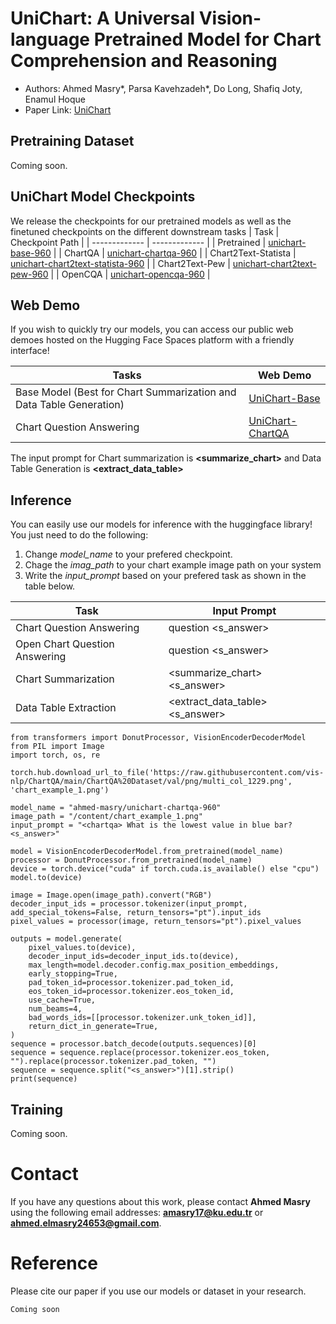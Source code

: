 # UniChart: A Universal Vision-language Pretrained Model for Chart Comprehension and Reasoning

* Authors: Ahmed Masry*, Parsa Kavehzadeh*, Do Long, Shafiq Joty, Enamul Hoque
* Paper Link: [UniChart]()

## Pretraining Dataset
Coming soon.


## UniChart Model Checkpoints
We release the checkpoints for our pretrained models as well as the finetuned checkpoints on the different downstream tasks
| Task  | Checkpoint Path |
| ------------- | ------------- |
| Pretrained  | [unichart-base-960](https://huggingface.co/ahmed-masry/unichart-base-960)  |
| ChartQA  | [unichart-chartqa-960](https://huggingface.co/ahmed-masry/unichart-chartqa-960)  |
| Chart2Text-Statista  | [unichart-chart2text-statista-960](https://huggingface.co/ahmed-masry/unichart-chart2text-statista-960)  |
| Chart2Text-Pew  | [unichart-chart2text-pew-960](https://huggingface.co/ahmed-masry/unichart-chart2text-pew-960)  |
| OpenCQA  | [unichart-opencqa-960](https://huggingface.co/ahmed-masry/unichart-opencqa-960)  |

## Web Demo
If you wish to quickly try our models, you can access our public web demoes hosted on the Hugging Face Spaces platform with a friendly interface!

| Tasks  | Web Demo |
| ------------- | ------------- |
| Base Model (Best for Chart Summarization and Data Table Generation)  | [UniChart-Base](https://huggingface.co/spaces/ahmed-masry/UniChart-Base) |
| Chart Question Answering  | [UniChart-ChartQA](https://huggingface.co/spaces/ahmed-masry/UniChart-ChartQA) |

The input prompt for Chart summarization is **<summarize_chart>** and Data Table Generation is **<extract_data_table>**

## Inference
You can easily use our models for inference with the huggingface library! 
You just need to do the following:
1. Change _model_name_ to your prefered checkpoint.
2. Chage the _imag_path_ to your chart example image path on your system
3. Write the _input_prompt_ based on your prefered task as shown in the table below.

| Task  | Input Prompt |
| ------------- | ------------- |
| Chart Question Answering  | <chartqa> question <s_answer>  |
| Open Chart Question Answering  | <opencqa> question <s_answer>  |
| Chart Summarization  | <summarize_chart> <s_answer>  |
| Data Table Extraction  | <extract_data_table> <s_answer>  |

```
from transformers import DonutProcessor, VisionEncoderDecoderModel
from PIL import Image
import torch, os, re

torch.hub.download_url_to_file('https://raw.githubusercontent.com/vis-nlp/ChartQA/main/ChartQA%20Dataset/val/png/multi_col_1229.png', 'chart_example_1.png')

model_name = "ahmed-masry/unichart-chartqa-960"
image_path = "/content/chart_example_1.png"
input_prompt = "<chartqa> What is the lowest value in blue bar? <s_answer>"

model = VisionEncoderDecoderModel.from_pretrained(model_name)
processor = DonutProcessor.from_pretrained(model_name)
device = torch.device("cuda" if torch.cuda.is_available() else "cpu")
model.to(device)

image = Image.open(image_path).convert("RGB")
decoder_input_ids = processor.tokenizer(input_prompt, add_special_tokens=False, return_tensors="pt").input_ids
pixel_values = processor(image, return_tensors="pt").pixel_values

outputs = model.generate(
    pixel_values.to(device),
    decoder_input_ids=decoder_input_ids.to(device),
    max_length=model.decoder.config.max_position_embeddings,
    early_stopping=True,
    pad_token_id=processor.tokenizer.pad_token_id,
    eos_token_id=processor.tokenizer.eos_token_id,
    use_cache=True,
    num_beams=4,
    bad_words_ids=[[processor.tokenizer.unk_token_id]],
    return_dict_in_generate=True,
)
sequence = processor.batch_decode(outputs.sequences)[0]
sequence = sequence.replace(processor.tokenizer.eos_token, "").replace(processor.tokenizer.pad_token, "")
sequence = sequence.split("<s_answer>")[1].strip()
print(sequence)

```

## Training 
Coming soon.

# Contact
If you have any questions about this work, please contact **Ahmed Masry** using the following email addresses: **amasry17@ku.edu.tr** or **ahmed.elmasry24653@gmail.com**.

# Reference
Please cite our paper if you use our models or dataset in your research. 

```
Coming soon
```
